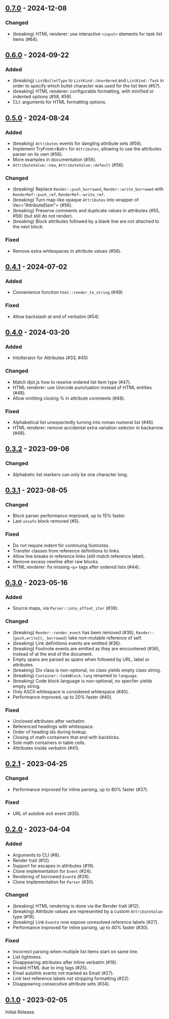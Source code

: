 ## [0.7.0](https://github.com/hellux/jotdown/releases/tag/0.7.0) - 2024-12-08

### Changed

- (breaking) HTML renderer: use interactive `<input>` elements for task list items (#64).

## [0.6.0](https://github.com/hellux/jotdown/releases/tag/0.6.0) - 2024-09-22

### Added

- (breaking) `ListBulletType` to `ListKind::Unordered` and `ListKind::Task` in
  order to specify which bullet character was used for the list item (#57).
- (breaking) HTML renderer: configurable formatting, with minified or indented
  options (#58, #59).
- CLI: arguments for HTML formatting options.

## [0.5.0](https://github.com/hellux/jotdown/releases/tag/0.5.0) - 2024-08-24

### Added

- (breaking) `Attributes` events for dangling attribute sets (#56).
- Implement TryFrom<&str> for `Attributes`, allowing to use the attributes
  parser on its own (#56).
- More examples in documentation (#56).
- `AttributeValue::new`, `AttributeValue::default` (#56).

### Changed

- (breaking) Replace `Render::push_borrowed`, `Render::write_borrowed` with
  `RenderRef::push_ref`, `RenderRef::write_ref`.
- (breaking) Turn map-like opaque `Attributes` into wrapper of Vec<"AttributeElem"> (#56).
- (breaking) Preserve comments and duplicate values in attributes (#55, #56)
  (but still do not render).
- (breaking) Block attributes followed by a blank line are not attached to the next block.

### Fixed

- Remove extra whitespaces in attribute values (#56).

## [0.4.1](https://github.com/hellux/jotdown/releases/tag/0.4.1) - 2024-07-02

### Added

- Convenience function `html::render_to_string` (#49)

### Fixed

- Allow backslash at end of verbatim (#54)

## [0.4.0](https://github.com/hellux/jotdown/releases/tag/0.4.0) - 2024-03-20

### Added

- IntoIterator for Attributes (#33, #45)

### Changed

- Match djot.js how to resolve ordered list item type (#47).
- HTML renderer: use Unicode punctuation instead of HTML entities (#48).
- Allow omitting closing % in attribute comments (#48).

### Fixed

- Alphabetical list unexpectedly turning into roman numeral list (#46)
- HTML renderer: remove accidental extra variation selector in backarrow (#48).

## [0.3.2](https://github.com/hellux/jotdown/releases/tag/0.3.2) - 2023-09-06

### Changed

- Alphabetic list markers can only be one character long.

## [0.3.1](https://github.com/hellux/jotdown/releases/tag/0.3.1) - 2023-08-05

### Changed

- Block parser performance improved, up to 15% faster.
- Last `unsafe` block removed (#5).

### Fixed

- Do not require indent for continuing footnotes.
- Transfer classes from reference definitions to links.
- Allow line breaks in reference links (still match reference label).
- Remove excess newline after raw blocks.
- HTML renderer: fix missing `<p>` tags after ordered lists (#44).

## [0.3.0](https://github.com/hellux/jotdown/releases/tag/0.3.0) - 2023-05-16

### Added

- Source maps, via `Parser::into_offset_iter` (#39).

### Changed

- (breaking) `Render::render_event` has been removed (#36),
  `Render::{push,write}{,_borrowed}` take non-mutable reference of self.
- (breaking) Link definitions events are emitted (#36).
- (breaking) Footnote events are emitted as they are encountered (#36), instead
  of at the end of the document.
- Empty spans are parsed as spans when followed by URL, label or attributes.
- (breaking) Div class is non-optional, no class yields empty class string.
- (breaking) `Container::CodeBlock.lang` renamed to `language`.
- (breaking) Code block language is non-optional, no specfier yields empty
  string.
- Only ASCII whitespace is considered whitespace (#40).
- Performance improved, up to 20% faster (#40).

### Fixed

- Unclosed attributes after verbatim.
- Referenced headings with whitespace.
- Order of heading ids during lookup.
- Closing of math containers that end with backticks.
- Sole math containers in table cells.
- Attributes inside verbatim (#41).

## [0.2.1](https://github.com/hellux/jotdown/releases/tag/0.2.1) - 2023-04-25

### Changed

- Performance improved for inline parsing, up to 80% faster (#37).

### Fixed

- URL of autolink exit event (#35).

## [0.2.0](https://github.com/hellux/jotdown/releases/tag/0.2.0) - 2023-04-04

### Added

- Arguments to CLI (#8).
- Render trait (#12).
- Support for escapes in attributes (#19).
- Clone implementation for `Event` (#24).
- Rendering of borrowed `Event`s (#29).
- Clone implementation for `Parser` (#30).

### Changed

- (breaking) HTML rendering is done via the Render trait (#12).
- (breaking) Attribute values are represented by a custom `AttributeValue` type
  (#19).
- (breaking) Link `Event`s now expose unresolved reference labels (#27).
- Performance improved for inline parsing, up to 40% faster (#30).

### Fixed

- Incorrect parsing when multiple list items start on same line.
- List tightness.
- Disappearing attributes after inline verbatim (#16).
- Invalid HTML due to img tags (#25).
- Email autolink events not marked as Email (#27).
- Link text reference labels not stripping formatting (#22).
- Disappearing consecutive attribute sets (#34).

## [0.1.0](https://github.com/hellux/jotdown/releases/tag/0.1.0) - 2023-02-05

Initial Release.
